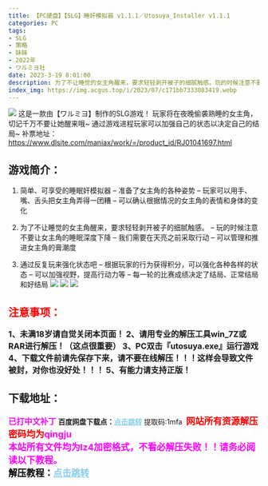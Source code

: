 ```yaml
---
title: 【PC硬盘】【SLG】睡奸模拟器 v1.1.1／Utosuya_Installer v1.1.1
categories: PC
tags:
- SLG
- 策略
- 妹妹
- 2022年
- ワルミヨ社
date: 2023-3-19 8:01:00
description: 为了不让睡觉的女主角醒来，要求轻轻剥开被子的细腻触感。玩的时候注意不要让女主角的睡眠深度下降。我们需要在天亮之前采取行动。可以管理和推进女主角的膏潮度
index_img: https://img.acgus.top/i/2023/07/c171bb7333083419.webp
---
```

![](https://img.acgus.top/i/2023/07/c171bb7333083419.webp)
这是一款由【ワルミヨ】制作的SLG游戏！
玩家将在夜晚偷袭熟睡的女主角，切记千万不要让她醒来哦~
通过游戏进程玩家可以加强自己的状态以决定自己的结局~
补票地址：https://www.dlsite.com/maniax/work/=/product_id/RJ01041697.html

## 游戏简介：
1. 简单、可享受的睡眠奸模拟器
– 准备了女主角的各种姿势
– 玩家可以用手、嘴、舌头把女主角弄得一团糟
– 可以确认根据情况的女主角的表情和身体的变化

2. 为了不让睡觉的女主角醒来，要求轻轻剥开被子的细腻触感。
– 玩的时候注意不要让女主角的睡眠深度下降
– 我们需要在天亮之前采取行动
– 可以管理和推进女主角的膏潮度

3. 通过反复玩来强化状态吧
– 根据玩家的行为获得积分，可以强化各种各样的状态
– 可以加强视野，提高行动力等
– 每一轮的比赛成绩决定了结局、正常结局和好结局
![](https://img.acgus.top/i/2023/07/c4bad89484083426.webp)
![](https://img.acgus.top/i/2023/07/b8aec82a5d083424.webp)
![](https://img.acgus.top/i/2023/07/5edfc52e94083422.webp)




## <font color=#FF0000 >注意事项：</font>
<font size=3><b>1、未满18岁请自觉关闭本页面！
2、请用专业的解压工具win_7Z或RAR进行解压！（这点很重要）
3、PC双击『utosuya.exe』运行游戏
4、下载文件前请先保存下来，请不要在线解压！！！这样会导致文件被封，对你也没好处！！！
5、有能力请支持正版！</b></font>

## 下载地址：
<font color=#FF00FF size=3><b>已打中文补丁</b></font>
<b>百度网盘下载点：</b><a href="https://pan.baidu.com/s/10X_intcNg2qwpFBzwhgY9Q?pwd=1mfa" style="color: #87CEEB;"><b>点击跳转</b></a> 提取码:1mfa
<a style="padding: 0" href="https://post.qingju.org/AD/"><img style="max-width:100%" src="https://img.acgus.top/i/2024/07/478f689b8021d8d499ab43d21acf137a.gif" alt=""></a>
<b><font color=#FF0000 size=4>网站所有资源解压密码均为</b></font><b><font color=#FF00FF size=4>qingju</font><font color=#FF0000 ></font></b><br><b><font color=#FF00FF size=4>本站所有文件均为lz4加密格式，不看必解压失败！！请务必阅读以下教程。</b></font><br><b><font color=#000 size=4>解压教程：</b><a href="https://post.qingju.org/tutorial/000/" style="color: #87CEEB;"><b>点击跳转</b></a>
